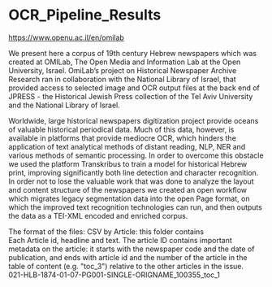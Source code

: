 # OCR_Pipeline_Results
https://www.openu.ac.il/en/omilab

We present here a corpus of 19th century Hebrew newspapers which was created at OMILab, The Open Media and Information Lab at the Open University, Israel. OmiLab’s project on Historical Newspaper Archive Research ran in collaboration with the National Library of Israel, that provided access to selected image and OCR output files at the back end of JPRESS - the Historical Jewish Press collection of the Tel Aviv University and the National Library of Israel. 

Worldwide, large historical newspapers digitization project provide oceans of valuable historical periodical data. Much of this data, however, is available in platforms that provide mediocre OCR, which hinders the application of text analytical methods of distant reading, NLP, NER and various methods of semantic processing. In order to overcome this obstacle we used the platform Transkribus to train a model for historical Hebrew print, improving significantly both line detection and character recognition. In order not to lose the valuable work that was done to analyze the layout and content structure of the newspapers we created an open workflow which migrates legacy segmentation data into the open Page format, on which the improved text recognition technologies can run, and then outputs the data as a TEI-XML encoded and enriched corpus.

The format of the files:
CSV by Article: this folder contains  
Each Article id, headline and text. 
The article ID contains important metadata on the article: it starts with the newspaper code and the date of publication, and ends with article id and the number of the article in the table of content (e.g. "toc_3") relative to the other articles in the issue.  
021-HLB-1874-01-07-PG001-SINGLE-ORIGNAME_100355_toc_1	
